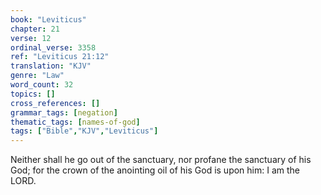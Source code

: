 ```yaml
---
book: "Leviticus"
chapter: 21
verse: 12
ordinal_verse: 3358
ref: "Leviticus 21:12"
translation: "KJV"
genre: "Law"
word_count: 32
topics: []
cross_references: []
grammar_tags: [negation]
thematic_tags: [names-of-god]
tags: ["Bible","KJV","Leviticus"]
---
```

Neither shall he go out of the sanctuary, nor profane the sanctuary of his God; for the crown of the anointing oil of his God is upon him: I am the LORD.
